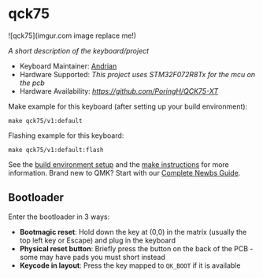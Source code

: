 # qck75

![qck75](imgur.com image replace me!)

*A short description of the keyboard/project*

* Keyboard Maintainer: [Andrian](https://github.com/PoringH)
* Hardware Supported: *This project uses STM32F072R8Tx for the mcu on the pcb*
* Hardware Availability: *https://github.com/PoringH/QCK75-XT*

Make example for this keyboard (after setting up your build environment):

    make qck75/v1:default

Flashing example for this keyboard:

    make qck75/v1:default:flash

See the [build environment setup](https://docs.qmk.fm/#/getting_started_build_tools) and the [make instructions](https://docs.qmk.fm/#/getting_started_make_guide) for more information. Brand new to QMK? Start with our [Complete Newbs Guide](https://docs.qmk.fm/#/newbs).

## Bootloader

Enter the bootloader in 3 ways:

* **Bootmagic reset**: Hold down the key at (0,0) in the matrix (usually the top left key or Escape) and plug in the keyboard
* **Physical reset button**: Briefly press the button on the back of the PCB - some may have pads you must short instead
* **Keycode in layout**: Press the key mapped to `QK_BOOT` if it is available
